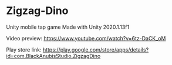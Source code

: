 # Zigzag-Dino
Unity mobile tap game
Made with Unity 2020.1.13f1

Video preview: https://www.youtube.com/watch?v=6tz-DaCK_oM

Play store link: https://play.google.com/store/apps/details?id=com.BlackAnubisStudio.ZigzagDino
